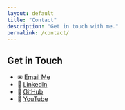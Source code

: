 ```yaml
---
layout: default
title: "Contact"
description: "Get in touch with me."
permalink: /contact/
---
```


<h2>Get in Touch</h2>
<ul>
  <li>✉ <a href="mailto:nickarust@gmail.com">Email Me</a></li>
  <li>💼 <a href="https://linkedin.com/in/nickolasarustamyan" target="_blank">LinkedIn</a></li>
  <li>🐙 <a href="https://github.com/NickArust" target="_blank">GitHub</a></li>
  <li>🎦 <a href="https://www.youtube.com/@NickArustamyan" target=_blank>YouTube</a></li>
</ul>
